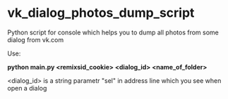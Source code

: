 vk_dialog_photos_dump_script
============================

Python script for console which helps you to dump all photos from some dialog from vk.com

Use:

<b>python main.py &lt;remixsid_cookie&gt; &lt;dialog_id&gt; &lt;name_of_folder&gt;</b>

&lt;dialog_id&gt; is a string parametr "sel" in address line which you see when open a dialog
